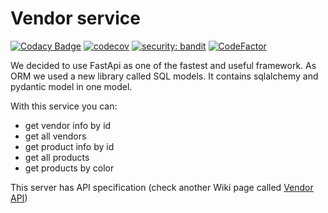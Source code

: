 # Vendor service

[![Codacy Badge](https://app.codacy.com/project/badge/Grade/458b1c5dc55641babf4210571595367c)](https://www.codacy.com/gh/TNLinc/Vendor/dashboard?utm_source=github.com&utm_medium=referral&utm_content=TNLinc/Vendor&utm_campaign=Badge_Grade)
[![codecov](https://codecov.io/gh/TNLinc/CV/branch/main/graph/badge.svg?token=FORLTJT0TH)](https://codecov.io/gh/TNLinc/CV)
[![security: bandit](https://img.shields.io/badge/security-bandit-yellow.svg)](https://github.com/PyCQA/bandit)
[![CodeFactor](https://www.codefactor.io/repository/github/tnlinc/vendor/badge)](https://www.codefactor.io/repository/github/tnlinc/vendor)

We decided to use FastApi as one of the fastest and useful framework. As ORM we
used a new library called SQL models. It contains sqlalchemy and pydantic model
in one model.

With this service you can:

- get vendor info by id
- get all vendors
- get product info by id
- get all products
- get products by color

This server has API specification (check another Wiki page
called [Vendor API](https://github.com/KochankovID/TonalCreamAssistant/wiki/Vendor-API))
